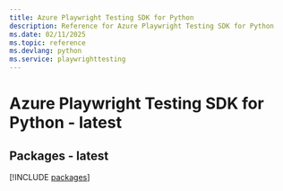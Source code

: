 ```yaml
---
title: Azure Playwright Testing SDK for Python
description: Reference for Azure Playwright Testing SDK for Python
ms.date: 02/11/2025
ms.topic: reference
ms.devlang: python
ms.service: playwrighttesting
---
```

# Azure Playwright Testing SDK for Python - latest
## Packages - latest
[!INCLUDE [packages](playwright-testing-index.md)]